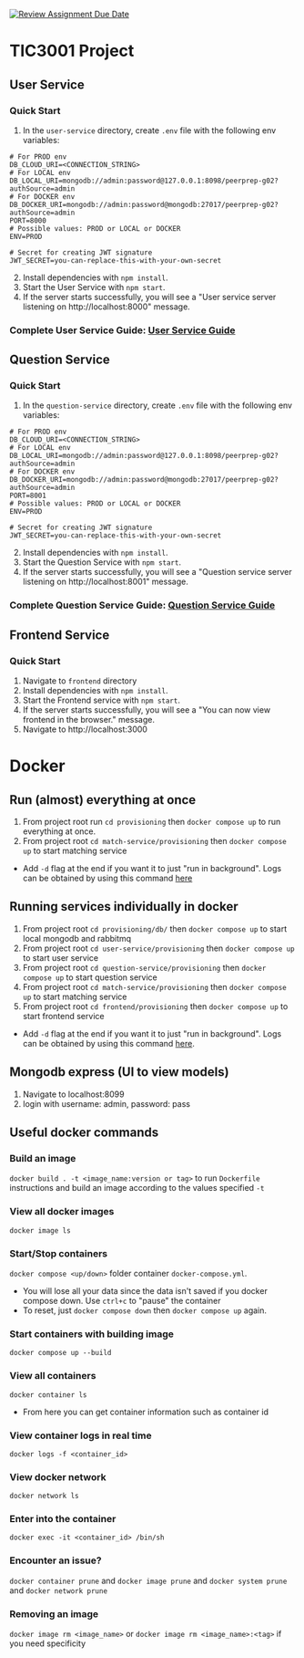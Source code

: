 [![Review Assignment Due Date](https://classroom.github.com/assets/deadline-readme-button-22041afd0340ce965d47ae6ef1cefeee28c7c493a6346c4f15d667ab976d596c.svg)](https://classroom.github.com/a/-9a38Lm0)
# TIC3001 Project

## User Service

### Quick Start

1. In the `user-service` directory, create `.env` file with the following env variables:
```
# For PROD env
DB_CLOUD_URI=<CONNECTION_STRING>
# For LOCAL env
DB_LOCAL_URI=mongodb://admin:password@127.0.0.1:8098/peerprep-g02?authSource=admin
# For DOCKER env
DB_DOCKER_URI=mongodb://admin:password@mongodb:27017/peerprep-g02?authSource=admin
PORT=8000
# Possible values: PROD or LOCAL or DOCKER
ENV=PROD

# Secret for creating JWT signature
JWT_SECRET=you-can-replace-this-with-your-own-secret
```
2. Install dependencies with `npm install`.
3. Start the User Service with `npm start`. 
4. If the server starts successfully, you will see a "User service server listening on http://localhost:8000" message.

### Complete User Service Guide: [User Service Guide](./user-service/README.md)

## Question Service

### Quick Start

1. In the `question-service` directory, create `.env` file with the following env variables:
```
# For PROD env
DB_CLOUD_URI=<CONNECTION_STRING>
# For LOCAL env
DB_LOCAL_URI=mongodb://admin:password@127.0.0.1:8098/peerprep-g02?authSource=admin
# For DOCKER env
DB_DOCKER_URI=mongodb://admin:password@mongodb:27017/peerprep-g02?authSource=admin
PORT=8001
# Possible values: PROD or LOCAL or DOCKER
ENV=PROD

# Secret for creating JWT signature
JWT_SECRET=you-can-replace-this-with-your-own-secret
```
2. Install dependencies with `npm install`. 
3. Start the Question Service with `npm start`. 
4. If the server starts successfully, you will see a "Question service server listening on http://localhost:8001" message.

### Complete Question Service Guide: [Question Service Guide](./question-service/README.md)

## Frontend Service

### Quick Start

1. Navigate to `frontend` directory
2. Install dependencies with `npm install`.
3. Start the Frontend service with `npm start`.
4. If the server starts successfully, you will see a "You can now view frontend in the browser." message.
5. Navigate to http://localhost:3000

# Docker
[//]: # (TODO: Complete this readme for matching service and .docker.env)
## Run (almost) everything at once
1. From project root run `cd provisioning` then `docker compose up` to run everything at once.
2. From project root `cd match-service/provisioning` then `docker compose up` to start matching service 
* Add `-d` flag at the end if you want it to just "run in background". Logs can be obtained by using this command [here](#view-container-logs-in-real-time)

## Running services individually in docker
1. From project root `cd provisioning/db/` then `docker compose up` to start local mongodb and rabbitmq
2. From project root `cd user-service/provisioning` then `docker compose up` to start user service
3. From project root `cd question-service/provisioning` then `docker compose up` to start question service
4. From project root `cd match-service/provisioning` then `docker compose up` to start matching service
5. From project root `cd frontend/provisioning` then `docker compose up` to start frontend service
* Add `-d` flag at the end if you want it to just "run in background". Logs can be obtained by using this command [here](#view-container-logs-in-real-time).

## Mongodb express (UI to view models)
1. Navigate to localhost:8099
2. login with username: admin, password: pass

## Useful docker commands
### Build an image
`docker build . -t <image_name:version or tag>` to run `Dockerfile` instructions and build an image according to the values specified `-t`
### View all docker images
`docker image ls`
### Start/Stop containers
`docker compose <up/down>` folder container `docker-compose.yml`.
* You will lose all your data since the data isn't saved if you docker compose down. Use `ctrl+c` to "pause" the container
* To reset, just `docker compose down` then `docker compose up` again.
### Start containers with building image
`docker compose up --build`
### View all containers
`docker container ls`
* From here you can get container information such as container id 
### View container logs in real time
`docker logs -f <container_id>`
### View docker network
`docker network ls`
### Enter into the container
`docker exec -it <container_id> /bin/sh`
### Encounter an issue?
`docker container prune` and `docker image prune` and `docker system prune` and `docker network prune`
### Removing an image
`docker image rm <image_name>` or `docker image rm <image_name>:<tag>` if you need specificity